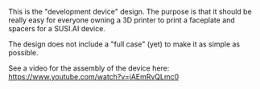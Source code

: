 This is the "development device" design.
The purpose is that it should be really easy for everyone owning a 3D printer to print a faceplate and spacers for a SUSI.AI device.

The design does not include a "full case" (yet) to make it as simple as possible.

See a video for the assembly of the device here:
https://www.youtube.com/watch?v=jAEmRvQLmc0
